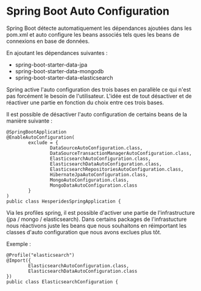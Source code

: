 # Spring Boot Auto Configuration

Spring Boot détecte automatiquement les dépendances ajoutées dans les pom.xml et auto configure les beans associés tels ques les beans de connexions en base de données.

En ajoutant les dépendances suivantes :
- spring-boot-starter-data-jpa
- spring-boot-starter-data-mongodb
- spring-boot-starter-data-elasticsearch

Spring active l'auto configuration des trois bases en parallèle ce qui n'est pas forcément le besoin de l'utilisateur.
L'idée est de tout désactiver et de réactiver une partie en fonction du choix entre ces trois bases.

Il est possible de désactiver l'auto configuration de certains beans de la manière suivante :

```
@SpringBootApplication
@EnableAutoConfiguration(
        exclude = {
                DataSourceAutoConfiguration.class,
                DataSourceTransactionManagerAutoConfiguration.class,
                ElasticsearchAutoConfiguration.class,
                ElasticsearchDataAutoConfiguration.class,
                ElasticsearchRepositoriesAutoConfiguration.class,
                HibernateJpaAutoConfiguration.class,
                MongoAutoConfiguration.class,
                MongoDataAutoConfiguration.class
        }
)
public class HesperidesSpringApplication {
```

Via les profiles spring, il est possible d'activer une partie de l'infrastructure (jpa / mongo / elasticsearch).
Dans certains packages de l'infrastucture nous réactivons juste les beans que nous souhaitons en réimportant les classes d'auto configuration que nous avons exclues plus tôt.

Exemple :

```
@Profile("elasticsearch")
@Import({
        ElasticsearchAutoConfiguration.class,
        ElasticsearchDataAutoConfiguration.class
})
public class ElasticsearchConfiguration {
```